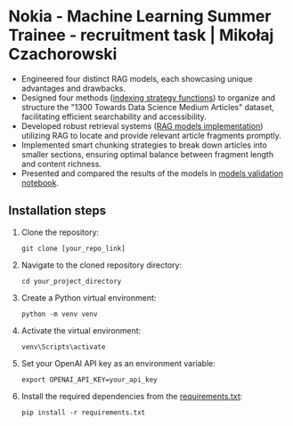 # Nokia - Machine Learning Summer Trainee - recruitment task | Mikołaj Czachorowski

- Engineered four distinct RAG models, each showcasing unique advantages and drawbacks.
- Designed four methods ([indexing strategy functions](source/index_utils.py)) to organize and structure the "1300 Towards Data Science Medium Articles" dataset, facilitating efficient searchability and accessibility.
- Developed robust retrieval systems ([RAG models implementation](source/rag_model.py)) utilizing RAG to locate and provide relevant article fragments promptly.
- Implemented smart chunking strategies to break down articles into smaller sections, ensuring optimal balance between fragment length and content richness.
- Presented and compared the results of the models in [models validation notebook](notebooks/model_validation.ipynb).

## Installation steps

1. Clone the repository:
    
    ```
    git clone [your_repo_link]
    ```

2. Navigate to the cloned repository directory:
    ```
    cd your_project_directory
    ```

3. Create a Python virtual environment:
    ```
    python -m venv venv
    ```
4. Activate the virtual environment:

    ```
    venv\Scripts\activate
    ```
5. Set your OpenAI API key as an environment variable:
    ```
    export OPENAI_API_KEY=your_api_key
    ```
6. Install the required dependencies from the [requirements.txt](requirements.txt):
   ```
   pip install -r requirements.txt
   ```

